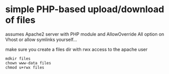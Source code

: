 # simple PHP-based upload/download of files

assumes Apache2 server with PHP module and AllowOverride All option on Vhost or allow symlinks yourself...

make sure you create a files dir with rwx access to the apache user
	
	mdkir files
	chown www-data files
	chmod u+rwx files


